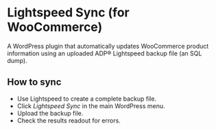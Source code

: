# Lightspeed Sync (for WooCommerce)
A WordPress plugin that automatically updates WooCommerce product information using an uploaded ADP® Lightspeed backup file (an SQL dump).

## How to sync
* Use Lightspeed to create a complete backup file.
* Click *Lightspeed Sync* in the main WordPress menu.
* Upload the backup file.
* Check the results readout for errors.
